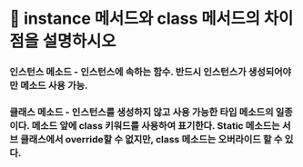 # 🐥 instance 메서드와 class 메서드의 차이점을 설명하시오



### 인스턴스 메소드 - 인스턴스에 속하는 함수. 반드시 인스턴스가 생성되어야만 메소드 사용 가능.



### 클래스 메소드 -  인스턴스를 생성하지 않고 사용 가능한 타입 메소드의 일종이다. 메소드 앞에 class 키워드를 사용하여 표기한다. Static 메소드는 서브 클래스에서 override할 수 없지만, class 메소드는 오버라이드 할 수 있다.